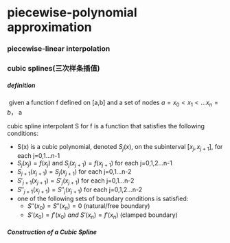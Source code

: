 #  piecewise-polynomial approximation

### piecewise-linear interpolation



### cubic splines(三次样条插值)

##### definition

​	given a function f defined on [a,b] and a set of nodes $a = x_0<x_1<...x_n=b$， a 

cubic spline interpolant S for f is a function that satisfies the following conditions:

- S(x) is a cubic polynomial, denoted $S_j(x)$, on the subinterval $[x_j,x_{j+1}]$, for each j=0,1...n-1
- $S_j(x_j)=f(x_j)$ and $S_j(x_{j+1}) = f(x_{j+1})$ for each j=0,1,2...n-1
- $S_{j+1}(x_{j+1})=S_j(x_{j+1})$ for each j=0,1...n-2
- $S'_{j+1}(x_{j+1})=S'_j(x_{j+1})$ for each j=0,1...n-2
- $S''_{j+1}(x_{j+1})=S''_j(x_{j+1})$ for each j=0,1,2...n-2
- one of the following sets of boundary conditions is satisfied:
   - $S''(x_0)=S''(x_n)=0$ (natural/free boundary)
  	- $S'(x_0) = f'(x_0) ~and~S'(x_n)=f'(x_n)$ (clamped boundary)

##### Construction of a Cubic Spline

